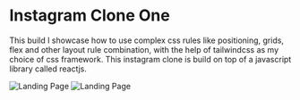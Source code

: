 # Instagram Clone One

This build I showcase how to use complex css rules like positioning, grids, flex and other layout rule combination, with the help of tailwindcss as my choice of css framework. This instagram clone is build on top of a javascript library called reactjs.

<img src="https://github.com/ntabucejo/instagram-clone-one/blob/main/src/assets/screenshots/desktop-1.png?raw=true"  alt="Landing Page">

<img src="https://github.com/ntabucejo/instagram-clone-one/blob/main/src/assets/screenshots/desktop-2.png?raw=true" alt="Landing Page">
